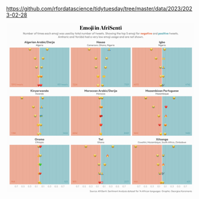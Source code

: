 https://github.com/rfordatascience/tidytuesday/tree/master/data/2023/2023-02-28

![](plots/afrisenti.png)
